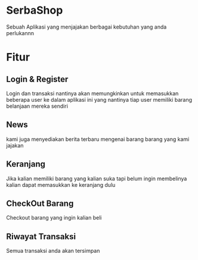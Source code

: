 # SerbaShop
Sebuah Aplikasi yang menjajakan berbagai kebutuhan yang anda perlukannn

# Fitur
## Login & Register
Login dan transaksi nantinya akan memungkinkan untuk memasukkan beberapa user ke dalam aplikasi ini yang nantinya tiap user memiliki barang belanjaan mereka sendiri

## News
kami juga menyediakan berita terbaru mengenai barang barang yang kami jajakan

## Keranjang
Jika kalian memiliki barang yang kalian suka tapi belum ingin membelinya kalian dapat memasukkan ke keranjang dulu

## CheckOut Barang
Checkout barang yang ingin kalian beli

## Riwayat Transaksi
Semua transaksi anda akan tersimpan

